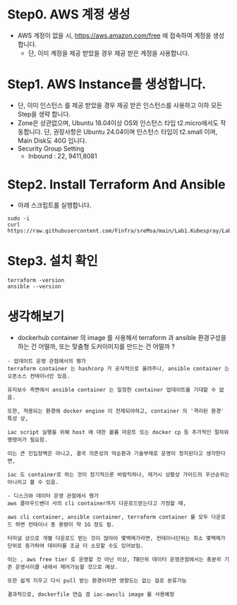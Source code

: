 # Step0. AWS 계정 생성
* AWS 계정이 없을 시, https://aws.amazon.com/free 에 접속하여 계정을 생성합니다.
  - 단, 이미 계정을 제공 받았을 경우 제공 받은 계정을 사용합니다.

# Step1. AWS Instance를 생성합니다.
* 단, 이미 인스턴스 를 제공 받았을 경우 제공 받은 인스턴스를 사용하고 이하 모든 Step을 생략 합니다.
* Zone은 상관없으며, Ubuntu 18.04이상 OS와 인스턴스 타입 t2.micro에서도 작동합니다. 단, 권장사항은 Ubuntu 24.04이며 인스턴스 타입이 t2.small 이며, Main Disk도 40G 입니다.
* Security Group Setting
  - Inbound : 22, 9411,8081

# Step2. Install Terraform And Ansible
* 아래 스크립트를 실행합니다.
```
sudo -i
curl https://raw.githubusercontent.com/Finfra/sreMsa/main/Lab1.Kubespray/Lab1.InstanceForTerraform/installOnEc2.sh|bash
```

# Step3. 설치 확인
```
terraform -version
ansible --version
```

# 생각해보기
- dockerhub container 의 image 를 사용해서 terraform 과 ansible 환경구성을 하는 건 어떨까, 또는 맞춤형 도커이미지를 만드는 건 어떨까 ?
```
- 업데이트 운영 관점에서의 평가
terraform container 는 hashcorp 가 공식적으로 올려주나, ansible container 는 오픈소스 컨테이너만 있음. 

유지보수 측면에서 ansible container 는 일정한 container 업데이트를 기대할 수 없음.

또한, 적용되는 환경에 docker engine 이 전제되야하고, container 의 '격리된 환경' 특성 상, 

iac script 실행을 위해 host 에 대한 볼륨 마운트 또는 docker cp 등 추가적인 절차와 명령어가 필요함.

이는 큰 진입장벽은 아니고, 결국 의존성의 악순환과 기술부채로 운영이 정지된다고 생각한다면, 

iac 도 container로 하는 것이 장기적으론 바람직하나, 레거시 상황상 가이드의 우선순위는 아니라고 볼 수 있음.

- 디스크와 데이터 운영 관점에서 평가
aws 클라우드벤더 사의 cli container까지 다운로드받는다고 가정할 때, 

aws cli container, ansible container, terraform container 를 모두 다운로드 하면 컨테이너 총 용량이 약 1G 정도 됨.

터미널 상으로 개별 다운로드 받는 것이 많아야 몇백메가라면, 컨테이너단위는 최소 몇백메가 단위로 증가하여 데이터를 조금 더 소모할 수도 있어보임.

이는 , aws free tier 로 운영할 것 아닌 이상, TB단위 데이터 운영관점에서는 충분히 기존 운영사이클 내에서 제어가능할 것으로 예상. 

또한 쉽게 지우고 다시 pull 받는 환경이라면 영향도는 없는 걸로 분류가능

결과적으로, dockerfile 연습 겸 iac-awscli image 를 사용예정
```